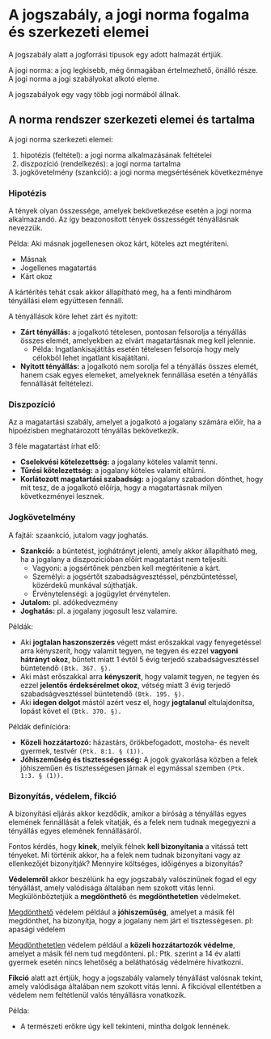 # A jogszabály, a jogi norma fogalma és szerkezeti elemei

A jogszabály alatt a jogforrási típusok egy adott halmazát értjük.

A jogi norma: a jog legkisebb, még önmagában értelmezhető, önálló része. A jogi norma a jogi szabályokat alkotó eleme.

A jogszabályok egy vagy több jogi normából állnak.

## A norma rendszer szerkezeti elemei és tartalma

A jogi norma szerkezeti elemei:

1. hipotézis (feltétel): a jogi norma alkalmazásának feltételei
2. diszpozíció (rendelkezés): a jogi norma tartalma
3. jogkövetelmény (szankció): a jogi norma megsértésének következménye

### Hipotézis

A tények olyan összessége, amelyek bekövetkezése esetén a jogi norma alkalmazandó. Az így beazonosított tények összességét tényállásnak nevezzük.

Példa:
Aki másnak jogellenesen okoz kárt, köteles azt megtéríteni.

- Másnak
- Jogellenes magatartás
- Kárt okoz

A kártérítés tehát csak akkor állapítható meg, ha a fenti mindhárom tényállási elem együttesen fennáll.

A tényállások köre lehet zárt és nyitott:

- **Zárt tényállás:** a jogalkotó tételesen, pontosan felsorolja a tényállás összes elemét, amelyekben az elvárt magatartásnak meg kell jelennie.
  - Példa: Ingatlankisajátítás esetén tételesen felsoroja hogy mely célokból lehet ingatlant kisajátítani.
- **Nyitott tényállás:** a jogalkotó nem sorolja fel a tényállás összes elemét, hanem csak egyes elemeket, amelyeknek fennállása esetén a tényállás fennállását feltételezi.

### Diszpozíció

Az a magatartási szabály, amelyet a jogalkotó a jogalany számára előír, ha a hipoézisben meghatározott tényállás bekövetkezik.

3 féle magatartást írhat elő:

- **Cselekvési kötelezettség:** a jogalany köteles valamit tenni.
- **Tűrési kötelezettség:** a jogalany köteles valamit eltűrni.
- **Korlátozott magatartási szabadság:** a jogalany szabadon dönthet, hogy mit tesz, de a jogalkotó előírja, hogy a magatartásnak milyen következményei lesznek.

### Jogkövetelmény

A fajtái: szaankció, jutalom vagy joghatás.

- **Szankció:** a büntetést, joghátrányt jelenti, amely akkor állapítható meg, ha a jogalany a diszpozícióban előírt magatartást nem teljesíti.
  - Vagyoni: a jogsértőnek pénzben kell megtérítenie a kárt.
  - Személyi: a jogsértőt szabadságvesztéssel, pénzbüntetéssel, közérdekű munkával sújthatják.
  - Érvénytelenségi: a jogügylet érvénytelen.
- **Jutalom:** pl. adókedvezmény
- **Joghatás:** pl. a jogalany jogosult lesz valamire.

Példák:

- Aki **jogtalan haszonszerzés** végett mást erőszakkal vagy fenyegetéssel arra kényszerít, hogy valamit tegyen, ne tegyen és ezzel **vagyoni hátrányt okoz**, bűntett miatt 1 évtől 5 évig terjedő szabadságvesztéssel büntetendő `(Btk. 367. §).`
- Aki mást erőszakkal arra **kényszerít**, hogy valamit tegyen, ne tegyen és ezzel **jelentős érdeksérelmet okoz**, vétség miatt 3 évig terjedő szabadságvesztéssel büntetendő `(Btk. 195. §).`
- Aki **idegen dolgot** mástól azért vesz el, hogy **jogtalanul** eltulajdonítsa, lopást követ el `(Btk. 370. §).`

Példák definícióra:

- **Közeli hozzátartozó:** házastárs, örökbefogadott, mostoha- és nevelt gyermek, testvér `(Ptk. 8:1. § (1)).`
- **Jóhiszeműség és tisztességesség:** A jogok gyakorlása közben a felek jóhiszeműen és tisztességesen járnak el egymással szemben `(Ptk. 1:3. § (1)).`

### Bizonyítás, védelem, fikció

A bizonyítási eljárás akkor kezdődik, amikor a bíróság a tényállás egyes elemének fennállását a felek vitatják, és a felek nem tudnak megegyezni a tényállás egyes elemének fennállásáról.

Fontos kérdés, hogy **kinek**, melyik félnek **kell bizonyítania** a vitássá tett tényeket. Mi történik akkor, ha a felek nem tudnak bizonyítani vagy az ellenkezőjét bizonyítják? Mennyire költséges, időigényes a bizonyítás?

**Védelemről** akkor beszélünk ha egy jogszabály valószínűnek fogad el egy tényállást, amely valódisága általában nem szokott vitás lenni. Megkülönböztetjük a **megdönthető** és **megdönthetetlen** védelmeket.

<u>Megdönthető</u> védelem például a **jóhiszeműség**, amelyet a másik fél megdönthet, ha bizonyítja, hogy a jogalany nem járt el tisztességesen. pl: apasági védelem

<u>Megdönthetetlen</u> védelem például a **közeli hozzátartozók védelme**, amelyet a másik fél nem tud megdönteni. pl.: Ptk. szerint a 14 év alatti gyermek esetén nincs lehetőség a beláthatóság védelmére hivatkozni.

**Fikció** alatt azt értjük, hogy a jogszabály valamely tényállást valósnak tekint, amely valódisága általában nem szokott vitás lenni. A fikcióval ellentétben a védelem nem feltétlenül valós tényállásra vonatkozik.

Példa:

- A természeti erőkre úgy kell tekinteni, mintha dolgok lennének.